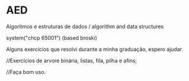 # AED
Algoritmos e estruturas de dados / algorithm and data structures

system("chcp 65001") (based broski)

Alguns exercicíos que resolvi durante a minha graduação, espero ajudar.

//Exercícios de arvore binária, listas, fila, pilha e afins;

//Faça bom uso.
